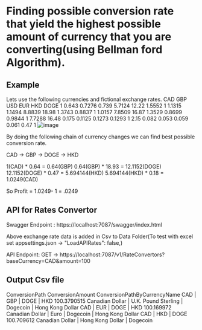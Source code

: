 # Finding possible conversion rate that yield the highest possible amount of currency that you are converting(using Bellman ford Algorithm).

## Example
Lets use the following currencies and fictional exchange rates.
CAD	GBP	USD	EUR	HKD	DOGE
1	0.643	0.7276	0.739	5.7124	12.22
1.5552	1	1.1315	1.1494	8.8839	18.98
1.3743	0.8837	1	1.0157	7.8509	16.87
1.3529	0.8699	0.9844	1	7.7288	16.48
0.175	0.1125	0.1273	0.1293	1	2.15
0.082	0.053	0.059	0.061	0.47	1
![image](https://user-images.githubusercontent.com/8210735/197097042-1ca617c7-3ded-423e-9031-2e9eef45f861.png)




By doing the following chain of currency changes we can find best possible conversion rate.

CAD -> GBP -> DOGE -> HKD

1(CAD) * 0.64 = 0.64(GBP)
0.64(GBP) * 18.93 = 12.1152(DOGE)
12.1152(DOGE) * 0.47 = 5.694144(HKD)
5.694144(HKD) * 0.18 = 1.0249(CAD)

So Profit = 1.0249- 1 = .0249


## API for Rates Convertor 
Swagger Endpoint : https://localhost:7087/swagger/index.html

Above exchange rate data is added in Csv to Data Folder(To test with excel set appsettings.json -> "LoadAPIRates": false,)

API Endpoint: GET -> https://localhost:7087/v1/RateConvertors?baseCurrency=CAD&amount=100

## Output Csv file 
ConversionPath			ConversionAmount	ConversionPathByCurrencyName
CAD | GBP | DOGE | HKD	100.3790515			Canadian Dollar | U.K. Pound Sterling | Dogecoin | Hong Kong Dollar
CAD | EUR | DOGE | HKD	100.169972			Canadian Dollar | Euro | Dogecoin | Hong Kong Dollar
CAD | HKD | DOGE		100.709612			Canadian Dollar | Hong Kong Dollar | Dogecoin

